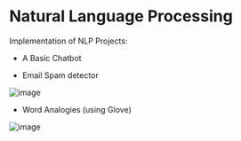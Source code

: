 # Natural Language Processing 

Implementation of NLP Projects:

- A Basic Chatbot 


- Email Spam detector

![image](https://user-images.githubusercontent.com/12089275/81997151-3c82a880-964f-11ea-9594-576536fd0fb3.png)

- Word Analogies (using Glove)

![image](https://user-images.githubusercontent.com/12089275/81996979-cd0cb900-964e-11ea-922d-9a845174fb7a.png)
